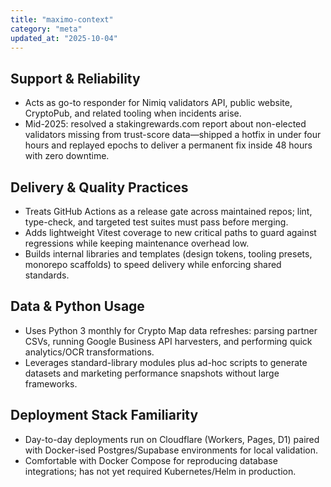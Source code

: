 ```yaml
---
title: "maximo-context"
category: "meta"
updated_at: "2025-10-04"
---
```

## Support & Reliability
- Acts as go-to responder for Nimiq validators API, public website, CryptoPub, and related tooling when incidents arise.
- Mid-2025: resolved a stakingrewards.com report about non-elected validators missing from trust-score data—shipped a hotfix in under four hours and replayed epochs to deliver a permanent fix inside 48 hours with zero downtime.

## Delivery & Quality Practices
- Treats GitHub Actions as a release gate across maintained repos; lint, type-check, and targeted test suites must pass before merging.
- Adds lightweight Vitest coverage to new critical paths to guard against regressions while keeping maintenance overhead low.
- Builds internal libraries and templates (design tokens, tooling presets, monorepo scaffolds) to speed delivery while enforcing shared standards.

## Data & Python Usage
- Uses Python 3 monthly for Crypto Map data refreshes: parsing partner CSVs, running Google Business API harvesters, and performing quick analytics/OCR transformations.
- Leverages standard-library modules plus ad-hoc scripts to generate datasets and marketing performance snapshots without large frameworks.

## Deployment Stack Familiarity
- Day-to-day deployments run on Cloudflare (Workers, Pages, D1) paired with Docker-ised Postgres/Supabase environments for local validation.
- Comfortable with Docker Compose for reproducing database integrations; has not yet required Kubernetes/Helm in production.
